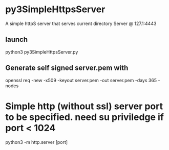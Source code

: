 # py3SimpleHttpsServer
A simple httpS server that serves current directory
Server @ 127.1:4443

## launch
python3 py3SimpleHttpsServer.py

## Generate self signed server.pem with
openssl req -new -x509 -keyout server.pem -out server.pem -days 365 -nodes


# Simple http (without ssl) server port to be specified. need su priviledge if port < 1024
python3 -m http.server [port] 
